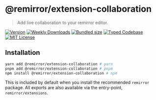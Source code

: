 # @remirror/extension-collaboration

> Add live collaboration to your remirror editor.

[![Version][version]][npm] [![Weekly Downloads][downloads-badge]][npm] [![Bundled size][size-badge]][size] [![Typed Codebase][typescript]](#) [![MIT License][license]](#)

[version]: https://flat.badgen.net/npm/v/@remirror/extension-collaboration/next
[npm]: https://npmjs.com/package/@remirror/extension-collaboration/v/next
[license]: https://flat.badgen.net/badge/license/MIT/purple
[size]: https://bundlephobia.com/result?p=@remirror/extension-collaboration
[size-badge]: https://flat.badgen.net/bundlephobia/minzip/@remirror/extension-collaboration
[typescript]: https://flat.badgen.net/badge/icon/TypeScript?icon=typescript&label
[downloads-badge]: https://badgen.net/npm/dw/@remirror/extension-collaboration/red?icon=npm

## Installation

```bash
yarn add @remirror/extension-collaboration # yarn
pnpm add @remirror/extension-collaboration # pnpm
npm install @remirror/extension-collaboration # npm
```

This is included by default when you install the recommended `remirror` package. All exports are also available via the entry-point, `remirror/extensions`.
